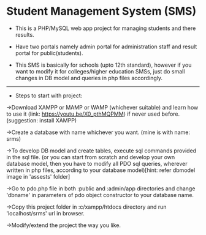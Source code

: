 # Student Management System (SMS)

- This is a PHP/MySQL web app project for managing students and there results.

- Have two portals namely admin portal for administration staff and result portal for public(students).

- This SMS is basically for schools (upto 12th standard), however if you want to modify it for colleges/higher education SMSs, just do small changes in DB model and queries in php files accordingly.

-----------------------------------
- Steps to start with project:

->Download XAMPP or MAMP or WAMP (whichever suitable) and learn how to use it (link: https://youtu.be/X0_pthMQPMM) if never used before. (suggestion: install XAMPP)

->Create a database with name whichever you want. (mine is with name: srms)

->To develop DB model and create tables, execute sql commands provided in the sql file.
	(or you can start from scratch and develop your own database model, then you have to modify all PDO sql queries, wherever written in php files, according to your database model)[hint: refer dbmodel image in 'assests' folder]

->Go to pdo.php file in both :public and :admin/app directories and change 'dbname' in parameters of pdo object constructor to your database name.

->Copy this project folder in :c/xampp/htdocs directory and run 'localhost/srms' url in browser.

->Modify/extend the project the way you like.
